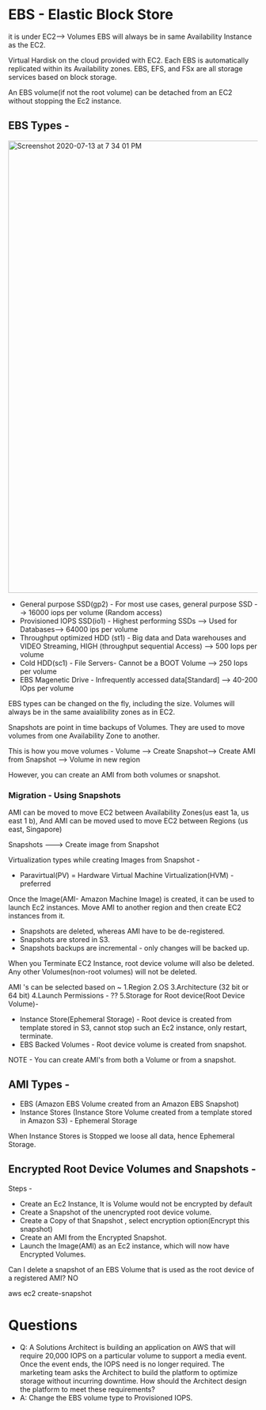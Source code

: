 # EBS - Elastic Block Store
it is under EC2--> Volumes
EBS will always be in same Availability Instance as the EC2.

Virtual Hardisk on the cloud provided with EC2. Each EBS is automatically replicated within its Availability zones.
EBS, EFS, and FSx are all storage services based on block storage.

An EBS volume(if not the root volume) can be detached from an EC2 without stopping the Ec2 instance.


## EBS Types -

<img width="914" alt="Screenshot 2020-07-13 at 7 34 01 PM" src="https://user-images.githubusercontent.com/5917216/87300120-e55e5e80-c53f-11ea-8e4e-b306bbf73337.png">


- General purpose SSD(gp2) - For most use cases, general purpose SSD --> 16000 iops per volume (Random access)
- Provisioned IOPS SSD(io1) - Highest performing SSDs --> Used for Databases--> 64000 ips per volume
- Throughput optimized HDD (st1) - Big data and Data warehouses and VIDEO Streaming, HIGH (throughput sequential Access) --> 500 Iops per volume
- Cold HDD(sc1) - File Servers- Cannot be a BOOT Volume --> 250 Iops per volume
- EBS Magenetic Drive - Infrequently accessed data[Standard] --> 40-200 IOps per volume

EBS types can be changed on the fly, including the size. 
Volumes will always be in the same avaialibility zones as in EC2.


Snapshots are point in time backups of Volumes. They are used to move volumes from one Availability Zone to another.

This is how you move volumes -
Volume --> Create Snapshot--> Create AMI from Snapshot --> Volume in new region

However, you can create an AMI from both volumes or snapshot.

### Migration - Using Snapshots
AMI can be moved to move EC2 between Availability Zones(us east 1a, us east 1 b), And
AMI can be moved used to move EC2 between Regions  (us east, Singapore)

Snapshots ---> Create image from Snapshot 

Virtualization types while creating Images from Snapshot -
- Paravirtual(PV)
= Hardware Virtual Machine Virtualization(HVM) - preferred

Once the Image(AMI- Amazon Machine Image) is created, it can be used to launch Ec2 instances. Move AMI to another region and then create EC2 instances from it.

- Snapshots are deleted, whereas AMI have to be de-registered.
- Snapshots are stored in S3.
- Snapshots backups are incremental - only changes will be backed up.

When you Terminate EC2 Instance, root device volume will also be deleted. Any other Volumes(non-root volumes) will not be deleted.


AMI 's can be selected based on ~
1.Region
2.OS
3.Architecture (32 bit or 64 bit)
4.Launch Permissions - ??
5.Storage for Root device(Root Device Volume)-
  - Instance Store(Ephemeral Storage) - Root device is created from template stored in S3, cannot stop such an Ec2 instance, only restart, terminate.
  - EBS Backed Volumes - Root device volume is created from snapshot.

NOTE - You can create AMI's from both a Volume or from a snapshot.  

## AMI Types -
- EBS (Amazon EBS Volume created from an Amazon EBS Snapshot)
- Instance Stores (Instance Store Volume created from a template stored in Amazon S3) - Ephemeral Storage

When  Instance Stores is Stopped we loose all data, hence Ephemeral Storage.


## Encrypted Root Device Volumes and Snapshots -
Steps -
- Create an Ec2 Instance, It is Volume would not be encrypted by default
- Create a Snapshot of the unencrypted root device volume.
- Create a Copy of that Snapshot , select encryption option(Encrypt this snapshot)
- Create an AMI from the Encrypted Snapshot.
- Launch the Image(AMI) as an Ec2 instance, which will now have Encrypted Volumes.

Can I delete a snapshot of an EBS Volume that is used as the root device of a registered AMI?
NO

aws ec2 create-snapshot


# Questions

- Q: A Solutions Architect is building an application on AWS that will require 20,000 IOPS on a particular volume to support a media event. Once the event ends, the
IOPS need is no longer required. The marketing team asks the Architect to build the platform to optimize storage without incurring downtime.
How should the Architect design the platform to meet these requirements?
- A: Change the EBS volume type to Provisioned IOPS. 





